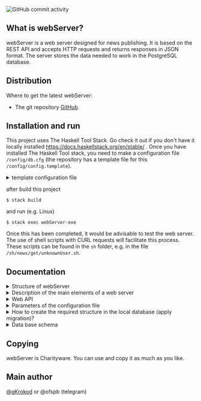![GitHub commit activity](https://img.shields.io/github/commit-activity/t/gKrokod/webServer)


## What is webServer? ##

webServer is a web server designed for news publishing. It is based on the REST API and accepts HTTP requests and returns responses in JSON format.
The server stores the data needed to work in the PostgreSQL database.

## Distribution ##

Where to get the latest webServer: 

- The git repository [GitHub](https://github.com/gKrokod/webServer).

## Installation and run ##

This project uses The Haskell Tool Stack. Go check it out if you don't have it locally installed https://docs.haskellstack.org/en/stable/ .
Once you have installed The Haskell Tool stack, you need to make a configuration file `/config/db.cfg`  (the repository has a template file for this `/config/config.template`). 

<details><summary>template configuration file</summary>
 
	{
	  "cCreateAndFillTable": [],
	  "cHostDB": "127.0.0.1",
	  "cLimitData": 13,
	  "cLogLvl": "Debug",
	  "cNameDB": "_AlisaDataBase",
	  "cPasswordDB": "_AlisaPassword",
	  "cPortDB": "5432",
	  "cPortServer": 4221,
	  "cUserDB": "_Alisa"
	}
   
</details>

after build this project
```
$ stack build
```

and run (e.g. Linux)
```
$ stack exec webServer-exe
```
Once this has been completed, it would be advisable to test the web server. The use of shell scripts with CURL requests will facilitate this process. These scripts can be found in the `sh` folder, e.g. in the file `/sh/news/get/unknownUser.sh`. 

## Documentation ##

<details><summary>Structure of webServer</summary> <image src="config/webServer.svg" alt="structure"></details>

<details><summary>Description of the main elements of a web server</summary>

In order to describe the operation of a web server, it is useful to work with the following concepts:

- News.
- Category (synonym: rubric).
- User.
- Image.
- Client.
			 
 Now the work of the web server as intended can be described by the following theses:

- news is created and published by a specific user who has the right to do so.
- each news belongs to a certain rubric (category) and has an author (user).
- news may include different number of images.
- A client can get a list of news, users, categories and one image from the web server on request.
- if the client is a known user ([basic authentication](https://en.wikipedia.org/wiki/Basic_access_authentication "basic authentication")), the client has additional rights to:
	
		creating news - if the user has publisher rights.
		category creation, category editing, user creation - if the user has administrator rights.
		editing news - if the user is the author of the news.
    
To operate the described concepts in the code the types `News`, `Category`, `User`, `Image` are used, which are defined in the file `src/Scheme.hs` and they are also stored in the database (the database scheme is shown below). Type `Client` is defined in the file `src/WebLogic.hs` and is used for authorisation (it is not stored in the database).

Password hashes with dynamic salt are stored in the database (more details in module `src/Base/Crypto.hs`)
  
</details>

<details><summary>Web API</summary>
  
  1. /news (src/Handlers/WebLogic.hs, get news)
  
Get list of news.

	Field				Type			Description
	panigate			PanigateFromWeb		Optional. Panigate parameters.
	sort				SortFromWeb		Optional. Sort parameters.
	find				FindFromWeb		Optional. Search parameter.
	filter				[FilterItem]		Optional. Filter parameters.

The length of the resulting list of news can be limited in the request (see `PanigateFromWeb` type in the `src/Web/WebType.hs` module).
	
	Field of PanigateFromWeb	Type			Description
	offset      			Int			Optional. Offset
	limit       			Int			Optional. Maximum number of news in the response
      
The news list can be sorted in ascending and descending order by date, author, category, and number of images (see `SortFromWeb` type in the `src/Web/WebType.hs` module).

	Field of SortFromWeb		Type			Description
	columnType     			Text 			sorting option: "DataNews" | "AuthorNews" | "CategoryName" |"QuantityImages"
	sortOrder       		Text			sorting type: "Ascending" | "Descending"

You can limit the list of requested news items to only those that contain the specified string in their title or content (see `FindFromWeb` type in the `src/Web/WebType.hs` module).

	Field of FindFromWeb		Type			Description
	subString      			Text			search string
    
 You can filter the news list by author name, category name, date (since date, at date, until date), and by the presence of a specified substring in the title or content (see `FilterFromWeb` type in the `src/Web/WebType.hs` module).

	Field of FilterItem		Type			Description
	contents  			Text     		filter predicate (Day or text)
	tag      			Text			filter type: "FilterDataAt" | "FilterDataUntil" | "FilterDataSince" | "FilterAuthorName" | "FilterCategoryLabel" | "FilterTitleFind" | "FilterContentFind"
    
Example request (`sh/news/get` folder):
 
	curl -v 'login1:qpass1@127.0.0.1:4221/news?panigate=%7B"offset"%3A1%2C"limit"%3A7%7D&filter=%5B%7B"contents"%3A"2023-01-01"%2C"tag"%3A"FilterDataSince"%7D%2C%7B"contents"%3A"user"%2C"tag"%3A"FilterTitleFind"%7D%5D&sort=%7B"columnType"%3A"QuantityImages"%2C"sortOrder"%3A"Ascending"%7D&find=%7B"subString"%3A"and"%7D'
	
The body of the response will contain the list of news, e.g.

	[{"author":"user3","content":"Good is good. Photo 1 and 3","created":"2024-08-06T08:22:14.278486Z","images":["/images?id=1","/images?id=3"],"isPublisher":true,"labels":["Good","Warrior","NewMan","Woman","Abstract"],"title":"News 3 about Good from user 3"}]
   
  2. /news/create (src/Handlers/WebLogic.hs, create news)
  
Create a new news.  
    
Information about a new news should be passed in the request body in JSON format (see `NewsFromWeb` type in the `src/Web/WebType.hs` module)
    
	Field of NewsFromWeb		Type			Description
	title      			Text			Unique news identifier
	login      			Text			Unique user identifier
	label      			Text			Unique category identifier
	content      			Text		
	images      			[Image]  		Image parameters: header and base64
	isPublish      			Bool   			true = Publish the news		
    
The image is described by a header and base64 encoded content:

	Field of Image			Type			Description
	header     			Text		
	base64      			Text			content encoded in Base64

Example request (folder `sh/news/create`):

	curl -v -X POST login2:qpass2@127.0.0.1:4221/news/create -H "Content-Type: application/json" -d '{"title":"News from SH script","isPublish":true,"login":"login2","label":"Witch","content":"New text about news from sh","images":[{"imageHeader":"image","imageBase64":"kartinka for news sh"},{"imageHeader":"image2 sh","imageBase64":"kartinka for news sh"}]}'

If the news are successfully created, the web server will respond with a response status message "200 OK", and a text in the body "All ok. status 200\n", e.g.

	HTTP/1.1 200 OK
	Transfer-Encoding: chunked
	Date: Tue, 06 Aug 2024 19:25:38 GMT
	Server: Warp/3.3.31
	    
	All ok. status 200
  
In case of an error, the web server will respond with a message with a response status of "404 Not Found", and a text in the body "Not ok. status 404\n", e.g.

	HTTP/1.1 404 Not Found
	Transfer-Encoding: chunked
	Date: Tue, 06 Aug 2024 12:26:00 GMT
	Server: Warp/3.3.31
	        
	Not ok. status 404

  3. /news/edit (src/Handlers/WebLogic.hs, edit news)
  
Edit a news.  
    
Information about how and what news should be edited should be presented in the request body in JSON format (see `EditNewsFromWeb` type in the `src/Web/WebType.hs` module)
    
	Field of EditNewsFromWeb	Type			Description
	title      			Text			Unique news identifier
	newTitle      			Text			Optional. New value title
	newLogin      			Text			Optional. New value login
	newLabel      			Text			Optional. New value label
	newContent      		Text			Optional. new value content
	images      			[Image]  		Optional. New images.
	newIsPublish      		Bool   			Optional. New value isPublish
	 	    	    
The image is described by a header and base64 encoded content:

	Field of Image			Type			Description
	header      			Text		
	base64      			Text			content encoded in Base64
 
Example request (`sh/news/edit` folder):
    
	curl -v -X POST login1:qpass1@127.0.0.1:4221/news/edit -H "Content-Type: application/json" -d '{"title":"News 4 about Evil from user 1", "newTitle":"Edit EDIT EDIT EDIT EDIT News 4", "newIsPublish":true,"newLogin":"login2","newLabel":"Good","newContent":"Edit Text about man now","images":[{"imageHeader":"edit image","imageBase64":"edit kartinka for news sh"}]}'

If the news is successfully edited, the web server will respond with a response status message "200 OK", and a text in the body "All ok. status 200\n", e.g.

	HTTP/1.1 200 OK
	Transfer-Encoding: chunked
	Date: Tue, 06 Aug 2024 19:12:56 GMT
	Server: Warp/3.3.31

	All ok. status 200

In case of an error, the web server will respond with a message with a response status of "404 Not Found", and a text in the body "Not ok. status 404\n", e.g.

	HTTP/1.1 404 Not Found
	Transfer-Encoding: chunked
	Date: Tue, 06 Aug 2024 19:13:17 GMT
	Server: Warp/3.3.31
	
	Not ok. status 404 

  4. /users (src/Handlers/WebLogic.hs, get users)
  
Get list of users.

	Field				Type			Description
	panigate			PanigateFromWeb		Optional. Panigate parameters: offset and limit

The length of the resulting list of users can be limited in the request (see `PanigateFromWeb` type in the `src/Web/WebType.hs` module).
	    
	Field of PanigateFromWeb	Type			Description
	offset      			Int			Optional. Offset
	limit       			Int			Optional. Maximum number of users in the response

Example request (`sh/users/get` folder):
 
	curl -v '127.0.0.1:4221/users?panigate=%7B"offset"%3A1%2C"limit"%3A2%7D'
	
The body of the response will contain the panigated list of users, e.g.

	[{"created":"2024-08-06T08:22:14.273552Z","isAdmin":true,"isPublisher":true,"login":"login2","name":"user2"},{"created":"2024-08-06T08:22:14.273687Z","isAdmin":false,"isPublisher":true,"login":"login3","name":"user3"}]
  
  5. /users/create (src/Handlers/WebLogic.hs, create user)
  
Create a new user.  
    
Information about a new user should be passed in the request body in JSON format (see `UserFromWeb` type in the `src/Web/WebType.hs` module)
    
	Field of UserFromWeb		Type			Description
	name      			Text		
	login      			Text			Unique user identifier
	password     			Text		
	isAdmin      			Bool   			true = The user has administrator rights
	isPublisher      		Bool   			true = The user has publisher rights		
    
Example request (`sh/users/create` folder):
    
	curl -v -X POST login1:qpass1@127.0.0.1:4221/users/create -H "Content-Type: application/json" -d '{"isAdmin":true,"isPublisher":true,"login":"Дагер","name":"Петр","password":"qwerty"}'

If the user are successfully created, the web server will respond with a response status message "200 OK", and a text in the body "All ok. status 200\n", e.g.

	HTTP/1.1 200 OK
	Transfer-Encoding: chunked
	Date: Tue, 06 Aug 2024 19:15:38 GMT
	Server: Warp/3.3.31
	    
	All ok. status 200
  
In case of an error, the web server will respond with a message with a response status of "404 Not Found", and a text in the body "Not ok. status 404\n", e.g.

	HTTP/1.1 404 Not Found
	Transfer-Encoding: chunked
	Date: Tue, 06 Aug 2024 12:16:00 GMT
	Server: Warp/3.3.31
	    
	Not ok. status 404

6. /categories (src/Handlers/WebLogic.hs, get categories)
  
Get list of categories.

	Field				Type			Description
	panigate			PanigateFromWeb		Optional. Panigate parameters: offset and limit
	
The length of the resulting list of categories can be limited in the request (see `PanigateFromWeb` type in the `src/Web/WebType.hs` module).  

	Field of PanigateFromWeb	Type			Description
	offset      			Int			Optional. Offset
	limit       			Int			Optional. Maximum number of categories in the response

Example request (`sh/users/get` folder):
 
	curl -v '127.0.0.1:4221/users?panigate=%7B"offset"%3A1%2C"limit"%3A7%7D'
	
The body of the response will contain the panigated list of catgories, e.g.

	[{"label":"Man"},{"label":"Woman"},{"label":"Warrior"},{"label":"Archer"},{"label":"Neutral"},{"label":"Evil"},{"label":"Good"}]
  
  7. /categories/create (src/Handlers/WebLogic.hs, create category)
  
Create a new category.  
    
Information about a new category should be passed in the request body in JSON format (see `CategoryFromWeb` type in the `src/Web/WebType.hs` module)
    
	Field of CategoryFromWeb	Type			Description
	label     			Text			Unique category identifier
	parent       			Text			Optional. category identifier
       
Example request (`sh/categories/create` folder):
    
	curl -v -X POST login1:qpass1@127.0.0.1:4221/categories/create -H "Content-Type: application/json" -d '{"label":"Angel","parent":"Abstract"}'

If the category are successfully created, the web server will respond with a response status message "200 OK", and a text in the body "All ok. status 200\n", e.g.

	HTTP/1.1 200 OK
	Transfer-Encoding: chunked
	Date: Tue, 06 Aug 2024 19:12:56 GMT
	Server: Warp/3.3.31
	
	All ok. status 200

In case of an error, the web server will respond with a message with a response status of "404 Not Found", and a text in the body "Not ok. status 404\n", e.g.

	HTTP/1.1 404 Not Found
	Transfer-Encoding: chunked
	Date: Tue, 06 Aug 2024 19:13:17 GMT
	Server: Warp/3.3.31
	
	Not ok. status 404


  8. /categories/edit (src/Handlers/WebLogic.hs, edit category)
  
Edit a category.  
    
Information about how and what category should be edited should be presented in the request body in JSON format (see `EditCategoryFromWeb` type in the `src/Web/WebType.hs` module)
    
	Field of EditCategoryFromWeb	Type			Description
	label      			Text			Unique category identifier
	newlabel     			Text			Optional. New value label
	parent       			Text			Optional. New value parent

Example request (`sh/categories/edit` folder):
    
	curl -v -X POST login1:qpass1@127.0.0.1:4221/categories/edit -H "Content-Type: application/json" -d '{"label":"Man","newlabel":"NewMan","newparent":"Woman"}'

If the category is successfully edited, the web server will respond with a response status message "200 OK", and a text in the body "All ok. status 200\n", e.g.

	HTTP/1.1 200 OK
	Transfer-Encoding: chunked
	Date: Tue, 06 Aug 2024 19:12:56 GMT
	Server: Warp/3.3.31
	
	All ok. status 200

In case of an error, the web server will respond with a message with a response status of "404 Not Found", and a text in the body "Not ok. status 404\n", e.g.
	
	HTTP/1.1 404 Not Found
	Transfer-Encoding: chunked
	Date: Tue, 06 Aug 2024 19:13:17 GMT
	Server: Warp/3.3.31
	
	Not ok. status 404
  
  9. /images  (src/Handlers/WebLogic.hs, get image)

Get an image with a specific Id in the database.
    
	Field				Type			Description
	id				Int			Unique image identifier
    
Example request (`sh/images/get` folder):

	curl "127.0.0.1:4221/images?id=1" --output -    

The response header will be Content-Type, e.g.. `Content-Type: image/jpeg`. The body of the response will be the image.

</details>

<details><summary>Parameters of the configuration file</summary>
  
  1. cCreateAndFillTable

	"cCreateAndFillTable": [] - create and fill test data for the database tables. Recommended for the first launch.
	
	"cCreateAndFillTable": null, do not configure the database. Recommended for subsequent launches.
  
  2. cHostDB
    
    address to connect to the database,
	e.g. "cHostDB": "127.0.0.1"
   
  3. cLimitData
    
    Pagination values. Maximum number of elements returned in the list from the server, 
	e.g. "cLimitData": 13
    
  4. cLogLvl
    
    Allows you to enable or disable the levels of logs displayed ("Debug" < "Warning" < "Error" < "Fatal").The minimum level is set,
	e.g. "cLogLvl": "Debug"

  5. cNameDB
    
    The name of the database that will be used for the connection, e.g. "cNameDB": "_AlisaDataBase"
  
  6. cPasswordDB
    
    The password of the database user that will be used to connect, e.g. "cPasswordDB": "_AlisaPassword"
  
  7. cPortDB
    
	The port number through which the connection to the database will be made, e.g. "cPortDB": "5432"
  
  8. cPortServer
    
	The port number on which the web server will accept requests, e.g. "cPortServer": 4221

  9. cUserDB
    
	The username that will be used to connect to the database, e.g. "cUserDB": "_Alisa"
</details>

<details><summary>How to create the required structure in the local database (apply migration)?</summary> 

Before starting the server, please set the `cCreateAndFillTable` parameter in the `/config/db.cfg` configuration file as follows::
	
	> "cCreateAndFillTable": [] 

</details>

<details><summary>Data base schema</summary> <image src="config/scheme.png" alt="Data base schema"></details>

## Copying ##

webServer is Charityware.  You can use and copy it as much as you like.

## Main author ##

[@gKrokod](https://github.com/gKrokod) or @ofspb (telegram)
